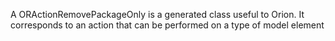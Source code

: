 A ORActionRemovePackageOnly is a generated class useful to Orion. It corresponds to an action that can be performed on a type of model element 